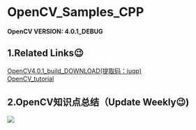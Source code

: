 # OpenCV_Samples_CPP
**OpenCV VERSION: 4.0.1_DEBUG**

## 1.Related Links😉
[OpenCV4.0.1_build_DOWNLOAD(提取码：iuqp)](https://pan.baidu.com/s/1c34GtyIrpOJjfHsDe20yHA)                 
[OpenCV_tutorial](https://blog.csdn.net/PecoHe/article/category/8748602)

## 2.OpenCV知识点总结（Update Weekly😉) 
<img src = "https://github.com/StdCoutZRH/OpenCV_Samples_CPP/blob/master/OpenCV%E7%9F%A5%E8%AF%86%E7%82%B9%E6%80%BB%E7%BB%93.png">
